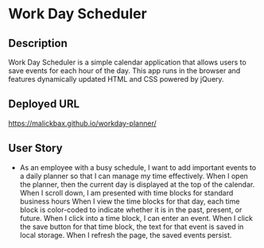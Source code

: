 # Work Day Scheduler
## Description
Work Day Scheduler is a simple calendar application that allows users to save events for each hour of the day. This app runs  in the browser and features dynamically updated HTML and CSS powered by jQuery.

## Deployed URL
https://malickbax.github.io/workday-planner/

## User Story
- As an employee with a busy schedule, I want to add important events to a daily planner so that I can manage my time effectively.
  When I open the planner, then the current day is displayed at the top of the calendar. When I scroll down, I am presented with time blocks for standard business hours
  When I view the time blocks for that day, each time block is color-coded to indicate whether it is in the past, present, or future. 
  When I click into a time block, I can enter an event.
  When I click the save button for that time block, the text for that event is saved in local storage.
  When I refresh the page, the saved events persist.
